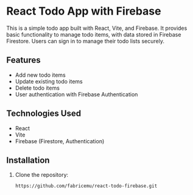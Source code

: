 # React Todo App with Firebase

This is a simple todo app built with React, Vite, and Firebase. It provides basic functionality to manage todo items, with data stored in Firebase Firestore. Users can sign in to manage their todo lists securely.

## Features

- Add new todo items
- Update existing todo items
- Delete todo items
- User authentication with Firebase Authentication

## Technologies Used

- React
- Vite
- Firebase (Firestore, Authentication)

## Installation

1. Clone the repository:

   ```bash
   https://github.com/fabricemu/react-todo-firebase.git
